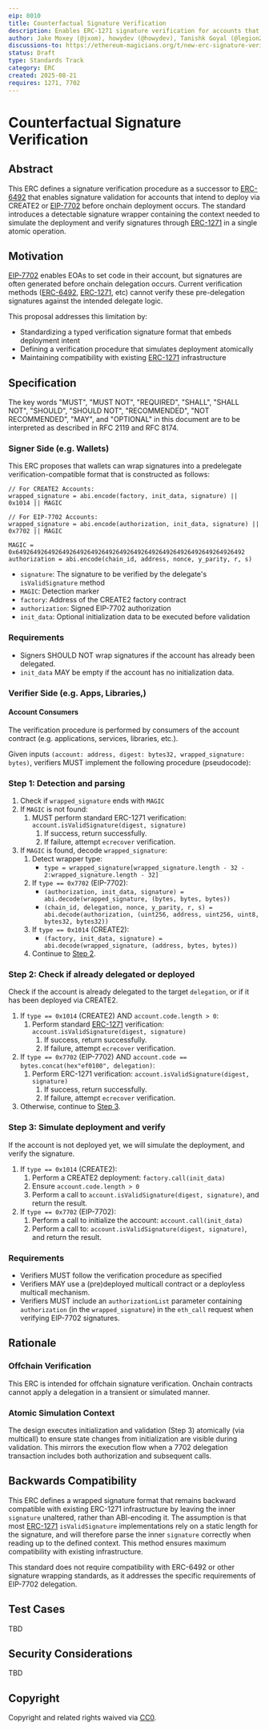 ```yaml
---
eip: 8010
title: Counterfactual Signature Verification
description: Enables ERC-1271 signature verification for accounts that intend to deploy via CREATE2 or EIP-7702 before the deployment occurs onchain
author: Jake Moxey (@jxom), howydev (@howydev), Tanishk Goyal (@legion2002), Ivo Georgiev (@Ivshti)
discussions-to: https://ethereum-magicians.org/t/new-erc-signature-verification-for-pre-delegated-accounts/25201
status: Draft
type: Standards Track
category: ERC
created: 2025-08-21
requires: 1271, 7702
---
```


# Counterfactual Signature Verification

## Abstract

This ERC defines a signature verification procedure as a successor to [ERC-6492](./eip-6492.md) that enables signature validation for accounts that intend to deploy via CREATE2 or [EIP-7702](./eip-7702.md) before onchain deployment occurs. The standard introduces a detectable signature wrapper containing the context needed to simulate the deployment and verify signatures through [ERC-1271](./eip-1271.md) in a single atomic operation.

## Motivation

[EIP-7702](./eip-7702.md) enables EOAs to set code in their account, but signatures are often generated before onchain delegation occurs. Current verification methods ([ERC-6492](./eip-6492.md), [ERC-1271](./eip-1271.md), etc) cannot verify these pre-delegation signatures against the intended delegate logic.

This proposal addresses this limitation by:

- Standardizing a typed verification signature format that embeds deployment intent
- Defining a verification procedure that simulates deployment atomically
- Maintaining compatibility with existing [ERC-1271](./eip-1271.md) infrastructure

## Specification

The key words "MUST", "MUST NOT", "REQUIRED", "SHALL", "SHALL NOT", "SHOULD", "SHOULD NOT", "RECOMMENDED", "NOT RECOMMENDED", "MAY", and "OPTIONAL" in this document are to be interpreted as described in RFC 2119 and RFC 8174.

### Signer Side (e.g. Wallets)

This ERC proposes that wallets can wrap signatures into a predelegate verification-compatible format that is constructed as follows:

```solidity
// For CREATE2 Accounts:
wrapped_signature = abi.encode(factory, init_data, signature) || 0x1014 || MAGIC

// For EIP-7702 Accounts:
wrapped_signature = abi.encode(authorization, init_data, signature) || 0x7702 || MAGIC

MAGIC = 0x6492649264926492649264926492649264926492649264926492649264926492
authorization = abi.encode(chain_id, address, nonce, y_parity, r, s)
```

- `signature`: The signature to be verified by the delegate's `isValidSignature` method
- `MAGIC`: Detection marker
- `factory`: Address of the CREATE2 factory contract
- `authorization`: Signed EIP-7702 authorization
- `init_data`: Optional initialization data to be executed before validation

### Requirements

- Signers SHOULD NOT wrap signatures if the account has already been delegated.
- `init_data` MAY be empty if the account has no initialization data.

### Verifier Side (e.g. Apps, Libraries,)

#### Account Consumers

The verification procedure is performed by consumers of the account contract (e.g. applications, services, libraries, etc.).

Given inputs `(account: address, digest: bytes32, wrapped_signature: bytes)`, verifiers MUST implement the following procedure (pseudocode):

### Step 1: Detection and parsing

1. Check if `wrapped_signature` ends with `MAGIC`
2. If `MAGIC` is not found:
    1. MUST perform standard ERC-1271 verification: `account.isValidSignature(digest, signature)` 
        1. If success, return successfully.
        2. If failure, attempt `ecrecover` verification.
3. If `MAGIC` is found, decode `wrapped_signature`:
    1. Detect wrapper type:
        - `type = wrapped_signature[wrapped_signature.length - 32 - 2:wrapped_signature.length - 32]`
    2. If `type == 0x7702` (EIP-7702):
        - `(authorization, init_data, signature) = abi.decode(wrapped_signature, (bytes, bytes, bytes))`
        - `(chain_id, delegation, nonce, y_parity, r, s) = abi.decode(authorization, (uint256, address, uint256, uint8, bytes32, bytes32))`
    3. If `type == 0x1014` (CREATE2):
        - `(factory, init_data, signature) = abi.decode(wrapped_signature, (address, bytes, bytes))`
    4. Continue to [Step 2](#step-2-check-if-already-delegated-or-deployed).

### Step 2: Check if already delegated or deployed

Check if the account is already delegated to the target `delegation`, or if it has been deployed via CREATE2.

1. If `type == 0x1014` (CREATE2) AND `account.code.length > 0`:
    1. Perform standard [ERC-1271](./eip-1271.md) verification: `account.isValidSignature(digest, signature)` 
        1. If success, return successfully. 
        2. If failure, attempt `ecrecover` verification. 
2. If `type == 0x7702` (EIP-7702) AND `account.code == bytes.concat(hex"ef0100", delegation)`:
    1. Perform ERC-1271 verification: `account.isValidSignature(digest, signature)` 
        1. If success, return successfully. 
        2. If failure, attempt `ecrecover` verification. 
3. Otherwise, continue to [Step 3](#step-3-simulate-deployment-and-verify).

### Step 3: Simulate deployment and verify

If the account is not deployed yet, we will simulate the deployment, and verify the signature.

1. If `type == 0x1014` (CREATE2):
    1. Perform a CREATE2 deployment: `factory.call(init_data)`
    2. Ensure `account.code.length > 0`
    3. Perform a call to `account.isValidSignature(digest, signature)`, and return the result. 
2. If `type == 0x7702` (EIP-7702):
    1. Perform a call to initialize the account: `account.call(init_data)`
    2. Perform a call to: `account.isValidSignature(digest, signature)`, and return the result. 

### Requirements

- Verifiers MUST follow the verification procedure as specified
- Verifiers MAY use a (pre)deployed multicall contract or a deployless multicall mechanism. 
- Verifiers MUST include an `authorizationList` parameter containing `authorization` (in the `wrapped_signature`) in the `eth_call` request when verifying EIP-7702 signatures. 

## Rationale

### Offchain Verification

This ERC is intended for offchain signature verification. Onchain contracts cannot apply a delegation in a transient or simulated manner.

### Atomic Simulation Context

The design executes initialization and validation (Step 3) atomically (via multicall) to ensure state changes from initialization are visible during validation. This mirrors the execution flow when a 7702 delegation transaction includes both authorization and subsequent calls.

## Backwards Compatibility

This ERC defines a wrapped signature format that remains backward compatible with existing ERC-1271 infrastructure by leaving the inner `signature` unaltered, rather than ABI-encoding it. The assumption is that most [ERC-1271](./eip-1271.md) `isValidSignature` implementations rely on a static length for the signature, and will therefore parse the inner `signature` correctly when reading up to the defined context. This method ensures maximum compatibility with existing infrastructure.

This standard does not require compatibility with ERC-6492 or other signature wrapping standards, as it addresses the specific requirements of EIP-7702 delegation.

## Test Cases

TBD

## Security Considerations

TBD

## Copyright

Copyright and related rights waived via [CC0](../LICENSE.md).
